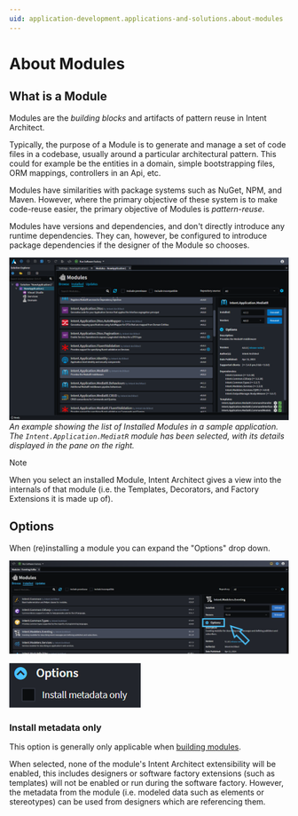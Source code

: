 ```yaml
---
uid: application-development.applications-and-solutions.about-modules
---
```

# About Modules

## What is a Module

Modules are the _building blocks_ and artifacts of pattern reuse in Intent Architect.

Typically, the purpose of a Module is to generate and manage a set of code files in a codebase, usually around a particular architectural pattern. This could for example be the entities in a domain, simple bootstrapping files, ORM mappings, controllers in an Api, etc.

Modules have similarities with package systems such as NuGet, NPM, and Maven. However, where the primary objective of these system is to make code-reuse easier, the primary objective of Modules is _pattern-reuse_.

Modules have versions and dependencies, and don't directly introduce any runtime dependencies. They can, however, be configured to introduce package dependencies if the designer of the Module so chooses.

![Application Modules](images/application-modules-installed.png)
_An example showing the list of Installed Modules in a sample application. The `Intent.Application.MediatR` module has been selected, with its details displayed in the pane on the right._

> [!NOTE]
> When you select an installed Module, Intent Architect gives a view into the internals of that module (i.e. the Templates, Decorators, and Factory Extensions it is made up of).

## Options

When (re)installing a module you can expand the "Options" drop down.

![The options dropdown](images/options-drop-down.png)

![The options dropdown expanded](images/options-drop-down-expanded.png)

### Install metadata only

This option is generally only applicable when [building modules](xref:module-building.module-installation).

When selected, none of the module's Intent Architect extensibility will be enabled, this includes designers or software factory extensions (such as templates) will not be enabled or run during the software factory. However, the metadata from the module (i.e. modeled data such as elements or stereotypes) can be used from designers which are referencing them.
